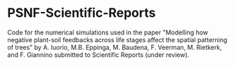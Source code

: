# PSNF-Scientific-Reports
Code for the numerical simulations used in the paper "Modelling how negative plant-soil feedbacks across life stages affect the spatial patterning of trees" by A. Iuorio,  M.B. Eppinga, M. Baudena, F. Veerman, M. Rietkerk, and F. Giannino submitted to Scientific Reports (under review).
